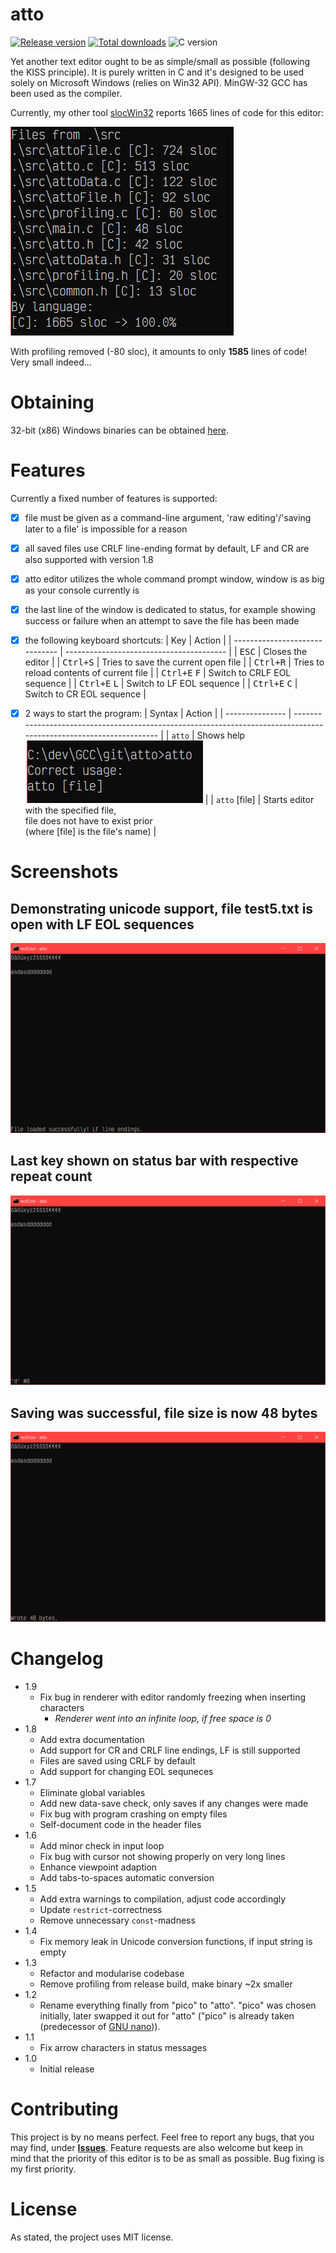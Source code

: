 # atto

[![Release version](https://img.shields.io/github/v/release/makuke1234/atto?display_name=release&include_prereleases)](https://github.com/makuke1234/atto/releases/latest)
[![Total downloads](https://img.shields.io/github/downloads/makuke1234/atto/total)](https://github.com/makuke1234/atto/releases)
![C version](https://img.shields.io/badge/version-C99-blue.svg)

Yet another text editor ought to be as simple/small as possible (following the KISS principle). It is purely written in C and
it's designed to be used solely on Microsoft Windows (relies on Win32 API). MinGW-32 GCC has been used as the compiler.

Currently, my other tool [slocWin32](https://github.com/makuke1234/slocWin32) reports 1665 lines of code for this editor:

![SLOC](./images/sloc.png)

With profiling removed (-80 sloc), it amounts to only **1585** lines of code! Very small indeed...


# Obtaining

32-bit (x86) Windows binaries can be obtained [here](https://github.com/makuke1234/atto/releases).


# Features

Currently a fixed number of features is supported:
- [x] file must be given as a command-line argument, 'raw editing'/'saving later to a file' is impossible for a reason
- [x] all saved files use CRLF line-ending format by default, LF and CR are also supported with version 1.8
- [x] atto editor utilizes the whole command prompt window, window is as big as your console currently is
- [x] the last line of the window is dedicated to status, for example showing success or failure when an attempt to save the file has been made
- [x] the following keyboard shortcuts:
	| Key                            | Action                                   |
	| ------------------------------ | ---------------------------------------- |
	| <kbd>ESC</kbd>                 | Closes the editor                        |
	| <kbd>Ctrl+S</kbd>              | Tries to save the current open file      |
	| <kbd>Ctrl+R</kbd>              | Tries to reload contents of current file |
	| <kbd>Ctrl+E</kbd> <kbd>F</kbd> | Switch to CRLF EOL sequence              |
	| <kbd>Ctrl+E</kbd> <kbd>L</kbd> | Switch to LF EOL sequence                |
	| <kbd>Ctrl+E</kbd> <kbd>C</kbd> | Switch to CR EOL sequence                |
- [x] 2 ways to start the program:
	| Syntax          | Action                                                                                                             |
	| --------------- | ------------------------------------------------------------------------------------------------------------------ |
	| `atto`          | Shows help<br>![help image](./images/help.PNG)                                                                     |
	| `atto` \[file\] | Starts editor with the specified file,<br>file does not have to exist prior<br>(where \[file\] is the file's name) |


# Screenshots

## Demonstrating unicode support, file test5.txt is open with LF EOL sequences
![Unicode Support](./images/unicodeSupport.PNG)

## Last key shown on status bar with respective repeat count
![Key frequency](./images/keyFreq.PNG)

## Saving was successful, file size is now 48 bytes
![!Saving success](./images/savingSuc.PNG)


# Changelog

* 1.9
	* Fix bug in renderer with editor randomly freezing when inserting characters
		* *Renderer went into an infinite loop, if free space is 0*
* 1.8
	* Add extra documentation
	* Add support for CR and CRLF line endings, LF is still supported
	* Files are saved using CRLF by default
	* Add support for changing EOL sequneces
* 1.7
	* Eliminate global variables
	* Add new data-save check, only saves if any changes were made
	* Fix bug with program crashing on empty files
	* Self-document code in the header files
* 1.6
	* Add minor check in input loop
	* Fix bug with cursor not showing properly on very long lines
	* Enhance viewpoint adaption
	* Add tabs-to-spaces automatic conversion
* 1.5
	* Add extra warnings to compilation, adjust code accordingly
	* Update `restrict`-correctness
	* Remove unnecessary `const`-madness
* 1.4
	* Fix memory leak in Unicode conversion functions, if input string is empty
* 1.3
	* Refactor and modularise codebase
	* Remove profiling from release build, make binary ~2x smaller
* 1.2
	* Rename everything finally from "pico" to "atto". "pico" was chosen initially,
	later swapped it out for "atto" ("pico" is already taken (predecessor of [GNU nano](https://github.com/madnight/nano))).
* 1.1
	* Fix arrow characters in status messages
* 1.0
	* Initial release


# Contributing

This project is by no means perfect. Feel free to report any bugs, that you may find, under
**[Issues](https://github.com/makuke1234/atto/issues)**.
Feature requests are also welcome but keep in mind that the priority of this editor
is to be as small as possible. Bug fixing is my first priority.


# License

As stated, the project uses MIT license.
